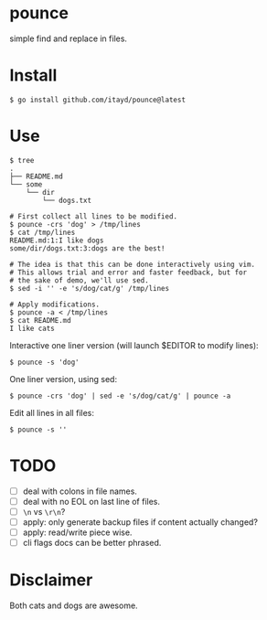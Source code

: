 # pounce

simple find and replace in files.

# Install

```
$ go install github.com/itayd/pounce@latest
```

# Use
```
$ tree
.
├── README.md
└── some
    └── dir
        └── dogs.txt

# First collect all lines to be modified.
$ pounce -crs 'dog' > /tmp/lines
$ cat /tmp/lines
README.md:1:I like dogs
some/dir/dogs.txt:3:dogs are the best!

# The idea is that this can be done interactively using vim.
# This allows trial and error and faster feedback, but for
# the sake of demo, we'll use sed.
$ sed -i '' -e 's/dog/cat/g' /tmp/lines

# Apply modifications.
$ pounce -a < /tmp/lines
$ cat README.md
I like cats
```

Interactive one liner version (will launch $EDITOR to modify lines):
```
$ pounce -s 'dog'
```

One liner version, using sed:
```
$ pounce -crs 'dog' | sed -e 's/dog/cat/g' | pounce -a
```

Edit all lines in all files:
```
$ pounce -s ''
```

# TODO

- [ ] deal with colons in file names.
- [ ] deal with no EOL on last line of files.
- [ ] `\n` vs `\r\n`?
- [ ] apply: only generate backup files if content actually changed?
- [ ] apply: read/write piece wise.
- [ ] cli flags docs can be better phrased.

# Disclaimer

Both cats and dogs are awesome.
